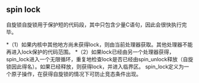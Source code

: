 ## spin lock

自旋锁自旋锁用于保护短的代码段，其中只包含少量C语句，因此会很快执行完毕。

*（1）如果内核中其他地方尚未获得lock，则由当前处理器获取。其他处理器不能再进入lock保护的代码范围。
*（2）如果lock已经由另一个处理器获得，spin_lock进入一个无限循环，重复地检查lock是否已经由spin_unlock释放（自旋锁因此得名）。如果已经释放，则获得lock，并进入临界区。
spin_lock定义为一个原子操作，在获得自旋锁的情况下可防止竞态条件出现。